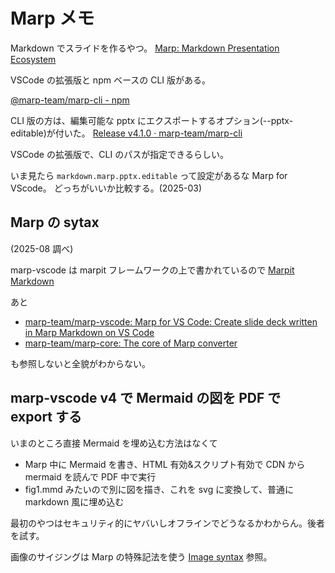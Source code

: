 # Marp メモ

Markdown でスライドを作るやつ。
[Marp: Markdown Presentation Ecosystem](https://marp.app/#get-started)

VSCode の拡張版と npm ベースの CLI 版がある。

[@marp-team/marp-cli - npm](https://www.npmjs.com/package/@marp-team/marp-cli)

CLI 版の方は、編集可能な pptx にエクスポートするオプション(--pptx-editable)が付いた。
[Release v4.1.0 · marp-team/marp-cli](https://github.com/marp-team/marp-cli/releases/tag/v4.1.0)

VSCode の拡張版で、CLI のパスが指定できるらしい。

いま見たら `markdown.marp.pptx.editable` って設定があるな Marp for VScode。
どっちがいいか比較する。(2025-03)

## Marp の sytax

(2025-08 調べ)

marp-vscode は marpit フレームワークの上で書かれているので
[Marpit Markdown](https://marpit.marp.app/markdown)

あと

- [marp-team/marp-vscode: Marp for VS Code: Create slide deck written in Marp Markdown on VS Code](https://github.com/marp-team/marp-vscode?tab=readme-ov-file#readme)
- [marp-team/marp-core: The core of Marp converter](https://github.com/marp-team/marp-core?tab=readme-ov-file#readme)

も参照しないと全貌がわからない。

## marp-vscode v4 で Mermaid の図を PDF で export する

いまのところ直接 Mermaid を埋め込む方法はなくて

- Marp 中に Mermaid を書き、HTML 有効&スクリプト有効で CDN から mermaid を読んで PDF 中で実行
- fig1.mmd みたいので別に図を描き、これを svg に変換して、普通に markdown 風に埋め込む

最初のやつはセキュリティ的にヤバいしオフラインでどうなるかわからん。後者を試す。

画像のサイジングは Marp の特殊記法を使う
[Image syntax](https://marpit.marp.app/image-syntax)
参照。
